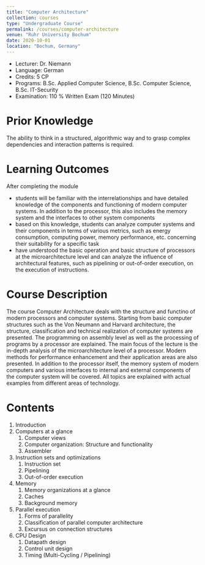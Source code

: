 ```yaml
---
title: "Computer Architecture"
collection: courses
type: "Undergraduate Course"
permalink: /courses/computer-architecture
venue: "Ruhr University Bochum"
date: 2020-10-01
location: "Bochum, Germany"
---
```


* Lecturer: Dr. Niemann
* Language: German
* Credits: 5 CP
* Programs: B.Sc. Applied Computer Science, B.Sc. Computer Science, B.Sc. IT-Security
* Examination: 110 % Written Exam (120 Minutes)

Prior Knowledge
=====

The ability to think in a structured, algorithmic way and to grasp complex dependencies and interaction patterns is required.

Learning Outcomes
=====

After completing the module
* students will be familiar with the interrelationships and have detailed knowledge of the components and functioning of modern computer systems. In addition to the processor, this also includes the memory system and the interfaces to other system components
* based on this knowledge, students can analyze computer systems and their
components in terms of various metrics, such as energy consumption, computing power, memory performance, etc. concerning their suitability for a specific task
* have understood the basic operation and basic structure of processors at the microarchitecture level and can analyze the influence of architectural features, such as pipelining or out-of-order execution, on the execution of instructions.

Course Description
======

The course Computer Architecture deals with the structure and functino of modern processors and computer systems.
Starting from basic computer structures such as the Von Neumann and Harvard architecture, the structure, classification and technical realization of computer systems are presented.
The programming on assembly level as well as the processing of programs by a processor are explained.
The main focus of the lecture is the in-depth analysis of the microarchitecture level of a processor.
Modern methods for performance enhancement and their application areas are also presented.
In addition to the processor itself, the memory system of modern computers and various interfaces to internal and external components of the computer system will be covered.
All topics are explained with actual examples from different areas of technology.



Contents
======

1. Introduction
2. Computers at a glance
   1. Computer views
   2. Computer organization: Structure and functionality
   3. Assembler
3. Instruction sets and optimizations
   1. Instruction set
   2. Pipelining
   3. Out-of-order execution
4. Memory
   1. Memory organizations at a glance
   2. Caches
   3. Background memory
5. Parallel execution
   1. Forms of parallelity
   2. Classification of parallel computer architecture
   3. Excursus on connection structures
6. CPU Design
   1. Datapath design
   2. Control unit design
   3. Timing (Multi-Cycling / Pipelining)
